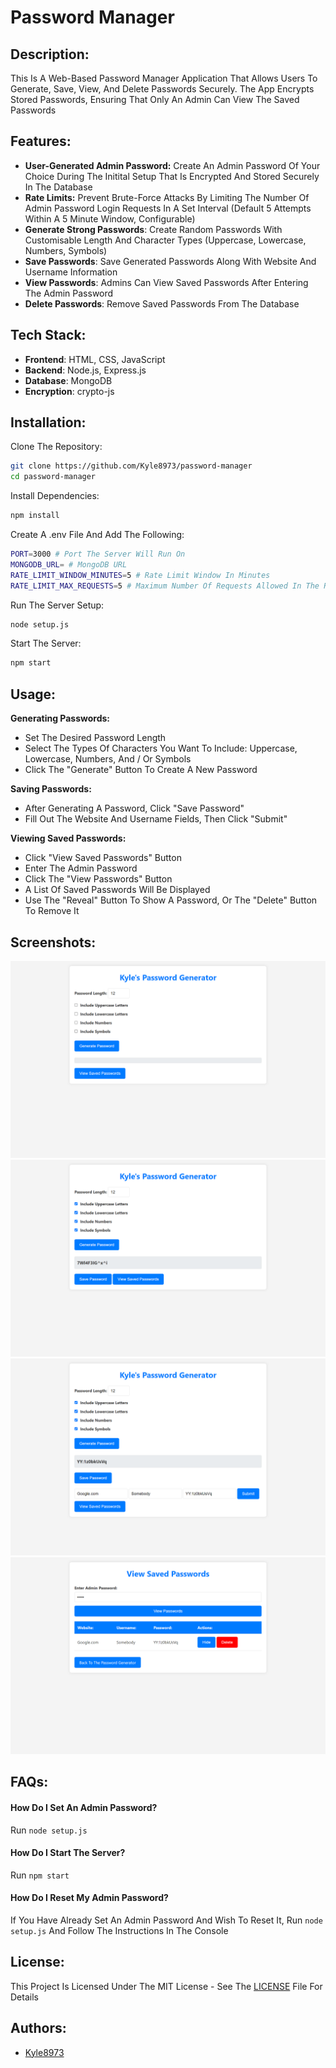# Password Manager

## Description:
This Is A Web-Based Password Manager Application That Allows Users To Generate, Save, View, And Delete Passwords Securely. The App Encrypts Stored Passwords, Ensuring That Only An Admin Can View The Saved Passwords

## Features:
- **User-Generated Admin Password:** Create An Admin Password Of Your Choice During The Initital Setup That Is Encrypted And Stored Securely In The Database
- **Rate Limits:** Prevent Brute-Force Attacks By Limiting The Number Of Admin Password Login Requests In A Set Interval (Default 5 Attempts Within A 5 Minute Window, Configurable)
- **Generate Strong Passwords**: Create Random Passwords With Customisable Length And Character Types (Uppercase, Lowercase, Numbers, Symbols)
- **Save Passwords**: Save Generated Passwords Along With Website And Username Information
- **View Passwords**: Admins Can View Saved Passwords After Entering The Admin Password
- **Delete Passwords**: Remove Saved Passwords From The Database

## Tech Stack:

- **Frontend**: HTML, CSS, JavaScript
- **Backend**: Node.js, Express.js
- **Database**: MongoDB
- **Encryption**: crypto-js


## Installation:

Clone The Repository:
```bash
git clone https://github.com/Kyle8973/password-manager
cd password-manager
```

Install Dependencies:
```bash
npm install
```

Create A .env File And Add The Following:
```bash
PORT=3000 # Port The Server Will Run On
MONGODB_URL= # MongoDB URL
RATE_LIMIT_WINDOW_MINUTES=5 # Rate Limit Window In Minutes
RATE_LIMIT_MAX_REQUESTS=5 # Maximum Number Of Requests Allowed In The Rate Limit Window
```

Run The Server Setup:
```bash
node setup.js
```

Start The Server:
```bash
npm start
```

## Usage:

**Generating Passwords:**
- Set The Desired Password Length
- Select The Types Of Characters You Want To Include: Uppercase, Lowercase, Numbers, And / Or Symbols
- Click The "Generate" Button To Create A New Password

**Saving Passwords:**
- After Generating A Password, Click "Save Password"
- Fill Out The Website And Username Fields, Then Click "Submit"

**Viewing Saved Passwords:**
- Click "View Saved Passwords" Button
- Enter The Admin Password
- Click The "View Passwords" Button
- A List Of Saved Passwords Will Be Displayed
- Use The "Reveal" Button To Show A Password, Or The "Delete" Button To Remove It

## Screenshots:
![Main Page](images/Main_Page.png)
![Generated Password](images/Generated_Password.png)
![Save Password](images/Save_Password.png)
![View Passwords](images/View_Passwords.png)

## FAQs:
#### How Do I Set An Admin Password?
Run `node setup.js`

#### How Do I Start The Server?
Run `npm start`

#### How Do I Reset My Admin Password?
If You Have Already Set An Admin Password And Wish To Reset It, Run `node setup.js` And Follow The Instructions In The Console

## License:
This Project Is Licensed Under The MIT License - See The [LICENSE](LICENSE) File For Details

## Authors:

- [Kyle8973](https://www.github.com/kyle8973)
